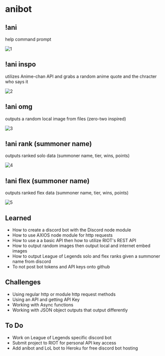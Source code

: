 # anibot

## !ani 
help command prompt

![1](https://user-images.githubusercontent.com/46767906/103459013-edae7f80-4cc0-11eb-9b89-d91d7952b6d1.JPG)

## !ani inspo
utilizes Anime-chan API and grabs a random anime quote and the chracter who says it

![2](https://user-images.githubusercontent.com/46767906/103459025-fc953200-4cc0-11eb-9f98-df01704af1b2.JPG)

## !ani omg
outputs a random local image from files (zero-two inspired)

![3](https://user-images.githubusercontent.com/46767906/103459023-f8691480-4cc0-11eb-9c41-84cec2d53cd8.JPG)

## !ani rank (summoner name) 
outputs ranked solo data (summoner name, tier, wins, points)

![4](https://user-images.githubusercontent.com/46767906/103459031-0323a980-4cc1-11eb-9a74-3f9f6612a378.JPG)

## !ani flex (summoner name)
outputs ranked flex data (summoner name, tier, wins, points)

![5](https://user-images.githubusercontent.com/46767906/103459033-09198a80-4cc1-11eb-9f3d-ff39415a3a66.JPG)

## Learned
* How to create a discord bot with the Discord node module
* How to use AXIOS node module for http requests
* How to use a a basic API then how to utilize RIOT's REST API
* How to output random images then output local and internet embed images
* How to output League of Legends solo and flex ranks given a summoner name from discord
* To not post bot tokens and API keys onto github

## Challenges
* Using regular http or module http request methods
* Using an API and getting API Key
* Working with Async functions
* Working with JSON object outputs that output differently

## To Do
* Work on League of Legends specific discord bot
* Submit project to RIOT for personal API key access
* Add anibot and LoL bot to Heroku for free discord bot hosting
